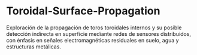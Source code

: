 # Toroidal-Surface-Propagation
Exploración de la propagación de toros toroidales internos y su posible detección indirecta en superficie mediante redes de sensores distribuidos, con énfasis en señales electromagnéticas residuales en suelo, agua y estructuras metálicas.
